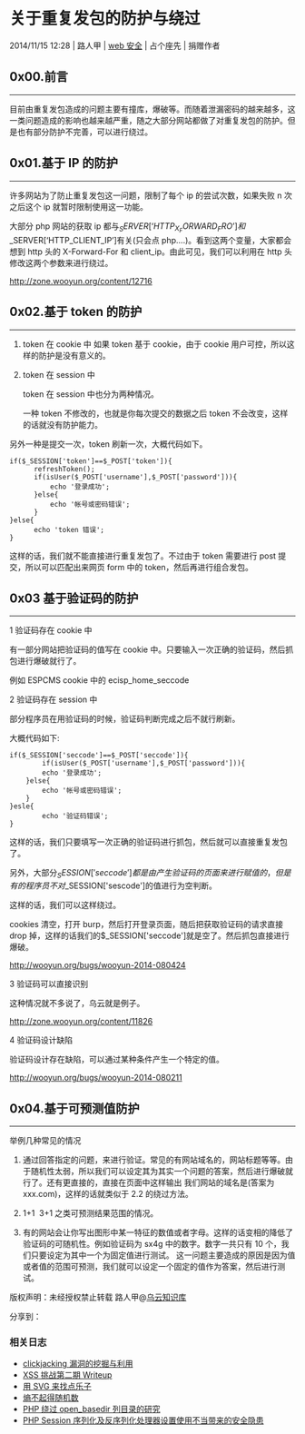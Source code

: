# 关于重复发包的防护与绕过

2014/11/15 12:28 | 路人甲 | [web 安全](http://drops.wooyun.org/category/web "查看 web 安全 中的全部文章") | 占个座先 | 捐赠作者

## 0x00.前言

* * *

目前由重复发包造成的问题主要有撞库，爆破等。而随着泄漏密码的越来越多，这一类问题造成的影响也越来越严重，随之大部分网站都做了对重复发包的防护。但是也有部分防护不完善，可以进行绕过。

## 0x01.基于 IP 的防护

* * *

许多网站为了防止重复发包这一问题，限制了每个 ip 的尝试次数，如果失败 n 次之后这个 ip 就暂时限制使用这一功能。

大部分 php 网站的获取 ip 都与$_SERVER[‘HTTP_X_FORWARD_FRO’]和$_SERVER[‘HTTP_CLIENT_IP’]有关(只会点 php....)。看到这两个变量，大家都会想到 http 头的 X-Forward-For 和 client_ip。由此可见，我们可以利用在 http 头修改这两个参数来进行绕过。

http://zone.wooyun.org/content/12716

## 0x02.基于 token 的防护

* * *

1.  token 在 cookie 中
    如果 token 基于 cookie，由于 cookie 用户可控，所以这样的防护是没有意义的。

2.  token 在 session 中

    token 在 session 中也分为两种情况。

    一种 token 不修改的，也就是你每次提交的数据之后 token 不会改变，这样的话就没有防护能力。

另外一种是提交一次，token 刷新一次，大概代码如下。

```
if($_SESSION['token']==$_POST['token']){
      refreshToken();
      if(isUser($_POST['username'],$_POST['password'])){
          echo '登录成功';
      }else{
          echo '帐号或密码错误';
      }
}else{
      echo 'token 错误';
}

```

这样的话，我们就不能直接进行重复发包了。不过由于 token 需要进行 post 提交，所以可以匹配出来网页 form 中的 token，然后再进行组合发包。

## 0x03 基于验证码的防护

* * *

1 验证码存在 cookie 中

有一部分网站把验证码的值写在 cookie 中。只要输入一次正确的验证码，然后抓包进行爆破就行了。

例如 ESPCMS cookie 中的 ecisp_home_seccode

2 验证码存在 session 中

部分程序员在用验证码的时候，验证码判断完成之后不就行刷新。

大概代码如下:

```
if($_SESSION['seccode']==$_POST['seccode']){
        if(isUser($_POST['username'],$_POST['password'])){
        echo '登录成功';
    }else{
        echo '帐号或密码错误';
    }
}esle{
        echo '验证码错误';
}

```

这样的话，我们只要填写一次正确的验证码进行抓包，然后就可以直接重复发包了。

另外，大部分$_SESSION['seccode']都是由产生验证码的页面来进行赋值的，但是有的程序员不对$_SESSION['sescode']的值进行为空判断。

这样的话，我们可以这样绕过。

cookies 清空，打开 burp，然后打开登录页面，随后把获取验证码的请求直接 drop 掉，这样的话我们的$_SESSION['seccode']就是空了。然后抓包直接进行爆破。

http://wooyun.org/bugs/wooyun-2014-080424

3 验证码可以直接识别

这种情况就不多说了，乌云就是例子。

http://zone.wooyun.org/content/11826

4 验证码设计缺陷

验证码设计存在缺陷，可以通过某种条件产生一个特定的值。

http://wooyun.org/bugs/wooyun-2014-080211

## 0x04.基于可预测值防护

* * *

举例几种常见的情况

1.  通过回答指定的问题，来进行验证。常见的有网站域名的，网站标题等等。由于随机性太弱，所以我们可以设定其为其实一个问题的答案，然后进行爆破就行了。还有更直接的，直接在页面中这样输出 我们网站的域名是(答案为 xxx.com)，这样的话就类似于 2.2 的绕过方法。

2.  1+1  3+1 之类可预测结果范围的情况。

3.  有的网站会让你写出图形中某一特征的数值或者字母。这样的话变相的降低了验证码的可随机性。例如验证码为 sx4g 中的数字。数字一共只有 10 个，我们只要设定为其中一个为固定值进行测试。
    这一问题主要造成的原因是因为值或者值的范围可预测，我们就可以设定一个固定的值作为答案，然后进行测试。

版权声明：未经授权禁止转载 路人甲@[乌云知识库](http://drops.wooyun.org)

分享到：

### 相关日志

*   [clickjacking 漏洞的挖掘与利用](http://drops.wooyun.org/web/3801)
*   [XSS 挑战第二期 Writeup](http://drops.wooyun.org/papers/938)
*   [用 SVG 来找点乐子](http://drops.wooyun.org/papers/917)
*   [熵不起得随机数](http://drops.wooyun.org/tips/1060)
*   [PHP 绕过 open_basedir 列目录的研究](http://drops.wooyun.org/tips/3978)
*   [PHP Session 序列化及反序列化处理器设置使用不当带来的安全隐患](http://drops.wooyun.org/tips/3909)